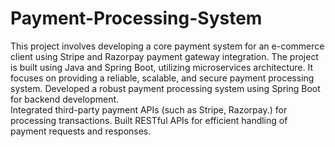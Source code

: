 # Payment-Processing-System
This project involves developing a core payment system for an e-commerce client using Stripe and Razorpay payment gateway integration.
The project is built using Java and Spring Boot, utilizing microservices architecture. It focuses on providing a reliable, scalable, and secure payment processing system.
Developed a robust payment processing system using Spring Boot for backend development.  
Integrated third-party payment APIs (such as Stripe, Razorpay.) for processing transactions. 
Built RESTful APIs for efficient handling of payment requests and responses.

